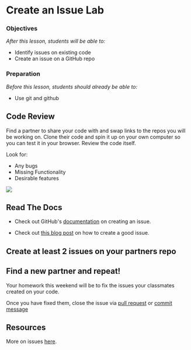 # Create an Issue Lab

### Objectives
*After this lesson, students will be able to:*

- Identify issues on existing code
- Create an issue on a GitHub repo


### Preparation
*Before this lesson, students should already be able to:*

- Use git and github

## Code Review

Find a partner to share your code with and swap links to the repos you will be working on.
Clone their code and spin it up on your own computer so you can test it in your browser. Review the code itself.

Look for:

- Any bugs
- Missing Functionality
- Desirable features

![](https://49.media.tumblr.com/tumblr_m6pzdkJ9e21raw99to1_500.gif)

## Read The Docs

- Check out GitHub's [documentation](https://help.github.com/articles/creating-an-issue/) on creating an issue.

- Check out [this blog post](https://wiredcraft.com/blog/how-we-write-our-github-issues/) on how to create a good issue.

## Create at least 2 issues on your partners repo

## Find a new partner and repeat!

Your homework this weekend will be to fix the issues your classmates created on your code.

Once you have fixed them, close the issue via [pull request](https://github.com/blog/1506-closing-issues-via-pull-requests) or [commit message](https://help.github.com/articles/closing-issues-via-commit-messages/)

## Resources
More on issues [here](https://guides.github.com/features/issues/).
